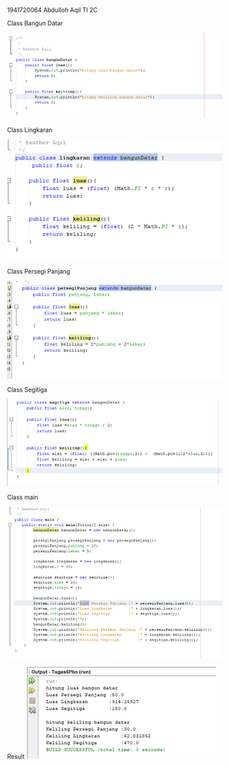1941720064 
Abdulloh Aqil
TI 2C

Class Bangun Datar

![image text]( https://github.com/aqilspc/PBO-2C-1941720064/blob/master/Pertemuan%206/Teori/gambar/satu.PNG)

Class Lingkaran

![image text]( https://github.com/aqilspc/PBO-2C-1941720064/blob/master/Pertemuan%206/Teori/gambar/dua.PNG)

Class Persegi Panjang

![image text]( https://github.com/aqilspc/PBO-2C-1941720064/blob/master/Pertemuan%206/Teori/gambar/tiga.PNG)

Class Segitiga

![image text]( https://github.com/aqilspc/PBO-2C-1941720064/blob/master/Pertemuan%206/Teori/gambar/empat.PNG)

Class main

![image text]( https://github.com/aqilspc/PBO-2C-1941720064/blob/master/Pertemuan%206/Teori/gambar/lima.PNG)

Result
![image text]( https://github.com/aqilspc/PBO-2C-1941720064/blob/master/Pertemuan%206/Teori/gambar/enam.PNG)








